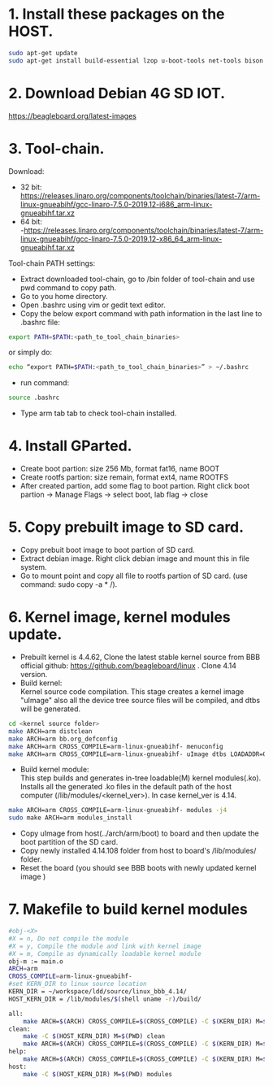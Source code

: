 # 1. Install these packages on the HOST.
``` sh
sudo apt-get update
sudo apt-get install build-essential lzop u-boot-tools net-tools bison flex libssl-dev libncurses5-dev libncursesw5-dev unzip chrpath xz-utils minicom wget git-core
```
# 2. Download Debian 4G SD IOT.
https://beagleboard.org/latest-images

# 3. Tool-chain.
Download:  
- 32 bit:  
https://releases.linaro.org/components/toolchain/binaries/latest-7/arm-linux-gnueabihf/gcc-linaro-7.5.0-2019.12-i686_arm-linux-gnueabihf.tar.xz  
- 64 bit:  
-https://releases.linaro.org/components/toolchain/binaries/latest-7/arm-linux-gnueabihf/gcc-linaro-7.5.0-2019.12-x86_64_arm-linux-gnueabihf.tar.xz  

Tool-chain PATH settings:
- Extract downloaded tool-chain, go to /bin folder of tool-chain and use pwd command to copy path.
- Go to you home directory.
- Open .bashrc using vim or gedit text editor.
- Copy the below export command with path information in the last line to .bashrc file:  
``` sh
export PATH=$PATH:<path_to_tool_chain_binaries>
```
  or simply do:  
``` sh
echo “export PATH=$PATH:<path_to_tool_chain_binaries>” > ~/.bashrc
```
- run command:
```sh
source .bashrc
```
- Type arm tab tab to check tool-chain installed.

# 4. Install GParted.
- Create boot partion: size 256 Mb, format fat16, name BOOT
- Create rootfs partion: size remain, format ext4, name ROOTFS
- After created partion, add some flag to boot partion. Right click boot partion -> Manage Flags -> select boot, lab flag -> close

# 5. Copy prebuilt image to SD card.
- Copy prebuit boot image to boot partion of SD card.
- Extract debian image. Right click debian image and mount this in file system.
- Go to mount point and copy all file to rootfs partion of SD card. (use command: sudo copy -a * /).

# 6. Kernel image, kernel modules update.
- Prebuilt kernel is 4.4.62, Clone the latest stable kernel source from BBB official github: https://github.com/beagleboard/linux . Clone 4.14 version.
- Build kernel:  
  Kernel source code compilation. This stage creates a kernel image "uImage" also all the device tree source files will be compiled, and dtbs will be generated.
```sh
cd <kernel source folder>
make ARCH=arm distclean
make ARCH=arm bb.org_defconfig
make ARCH=arm CROSS_COMPILE=arm-linux-gnueabihf- menuconfig
make ARCH=arm CROSS_COMPILE=arm-linux-gnueabihf- uImage dtbs LOADADDR=0x80008000 -j4
```
- Build kernel module:  
  This step builds and generates in-tree loadable(M) kernel modules(.ko). Installs all the generated .ko files in the default path of the host computer
(/lib/modules/<kernel_ver>). In case kernel_ver is 4.14.
```sh
make ARCH=arm CROSS_COMPILE=arm-linux-gnueabihf- modules -j4
sudo make ARCH=arm modules_install
```
- Copy uImage from host(../arch/arm/boot) to board and then update the boot partition of the SD card.
- Copy newly installed 4.14.108 folder from host to board's /lib/modules/ folder.
- Reset the board (you should see BBB boots with newly updated kernel image )

# 7. Makefile to build kernel modules
``` sh
#obj-<X>
#X = n, Do not compile the module
#X = y, Compile the module and link with kernel image
#X = m, Compile as dynamically loadable kernel module
obj-m := main.o
ARCH=arm
CROSS_COMPILE=arm-linux-gnueabihf-
#set KERN_DIR to linux source location 
KERN_DIR = ~/workspace/ldd/source/linux_bbb_4.14/
HOST_KERN_DIR = /lib/modules/$(shell uname -r)/build/

all:
	make ARCH=$(ARCH) CROSS_COMPILE=$(CROSS_COMPILE) -C $(KERN_DIR) M=$(PWD) modules
clean:
	make -C $(HOST_KERN_DIR) M=$(PWD) clean
	make ARCH=$(ARCH) CROSS_COMPILE=$(CROSS_COMPILE) -C $(KERN_DIR) M=$(PWD) clean
help:
	make ARCH=$(ARCH) CROSS_COMPILE=$(CROSS_COMPILE) -C $(KERN_DIR) M=$(PWD) help
host:
	make -C $(HOST_KERN_DIR) M=$(PWD) modules
```
